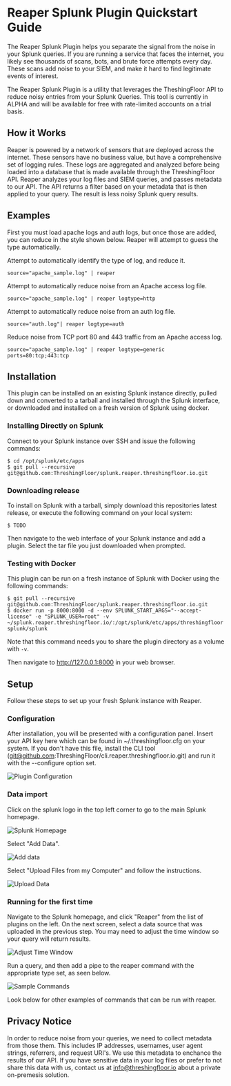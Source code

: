 # Reaper Splunk Plugin Quickstart Guide

The Reaper Splunk Plugin helps you separate the signal from the noise in your Splunk queries. If you are running a service that faces the internet, you likely see thousands of scans, bots, and brute force attempts every day. These scans add noise to your SIEM, and make it hard to find legitimate events of interest.

The Reaper Splunk Plugin is a utility that leverages the TheshingFloor API to reduce noisy entries from your Splunk Queries. This tool is currently in ALPHA and will be available for free with rate-limited accounts on a trial basis.

## How it Works

Reaper is powered by a network of sensors that are deployed across the internet. These sensors have no business value, but have a comprehensive set of logging rules. These logs are aggregated and analyzed before being loaded into a database that is made available through the ThreshingFloor API. Reaper analyzes your log files and SIEM queries, and passes metadata to our API. The API returns a filter based on your metadata that is then applied to your query. The result is less noisy Splunk query results.

## Examples

First you must load apache logs and auth logs, but once those are added, you can reduce in the style shown below. Reaper will attempt to guess the type automatically.

Attempt to automatically identify the type of log, and reduce it.
```
source="apache_sample.log" | reaper 
```

Attempt to automatically reduce noise from an Apache access log file.
```
source="apache_sample.log" | reaper logtype=http
```

Attempt to automatically reduce noise from an auth log file.
```
source="auth.log"| reaper logtype=auth
```

Reduce noise from TCP port 80 and 443 traffic from an Apache access log.
```
source="apache_sample.log" | reaper logtype=generic ports=80:tcp;443:tcp 
```

## Installation

This plugin can be installed on an existing Splunk instance directly, pulled down and converted to a tarball and installed through the Splunk interface, or downloaded and installed on a fresh version of Splunk using docker.

### Installing Directly on Splunk

Connect to your Splunk instance over SSH and issue the following commands:

```
$ cd /opt/splunk/etc/apps
$ git pull --recursive git@github.com:ThreshingFloor/splunk.reaper.threshingfloor.io.git
```

### Downloading release

To install on Splunk with a tarball, simply download this repositories latest release, or execute the following command on your local system:

```
$ TODO
```

Then navigate to the web interface of your Splunk instance and add a plugin. Select the tar file you just downloaded when prompted.

### Testing with Docker
This plugin can be run on a fresh instance of Splunk with Docker using the following commands:
```
$ git pull --recursive git@github.com:ThreshingFloor/splunk.reaper.threshingfloor.io.git
$ docker run -p 8000:8000 -d --env SPLUNK_START_ARGS="--accept-license" -e "SPLUNK_USER=root" -v ~/splunk.reaper.threshingfloor.io/:/opt/splunk/etc/apps/threshingfloor splunk/splunk
```

Note that this command needs you to share the plugin directory as a volume with `-v`. 

Then navigate to http://127.0.0.1:8000 in your web browser.

## Setup

Follow these steps to set up your fresh Splunk instance with Reaper.

### Configuration

After installation, you will be presented with a configuration panel. Insert your API key here which can be found in ~/.threshingfloor.cfg on your system. If you don't have this file, install the CLI tool (git@github.com:ThreshingFloor/cli.reaper.threshingfloor.io.git) and run it with the --configure option set.

![Plugin Configuration]()

### Data import

Click on the splunk logo in the top left corner to go to the main Splunk homepage.

![Splunk Homepage]()

Select "Add Data".

![Add data]()

Select "Upload Files from my Computer" and follow the instructions.

![Upload Data]()

### Running for the first time

Navigate to the Splunk homepage, and click "Reaper" from the list of plugins on the left. On the next screen, select a data source that was uploaded in the previous step. You may need to adjust the time window so your query will return results.

![Adjust Time Window]()

Run a query, and then add a pipe to the reaper command with the appropriate type set, as seen below.

![Sample Commands]()

Look below for other examples of commands that can be run with reaper.

## Privacy Notice

In order to reduce noise from your queries, we need to collect metadata from those them. This includes IP addresses, usernames, user agent strings, referrers, and request URI's. We use this metadata to enchance the results of our API. If you have sensitive data in your log files or prefer to not share this data with us, contact us at info@threshingfloor.io about a private on-premesis solution.
